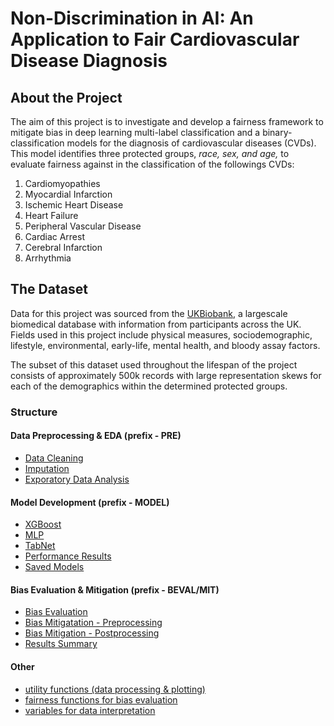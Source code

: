 # Non-Discrimination in AI: An Application to Fair Cardiovascular Disease Diagnosis


## About the Project

The aim of this project is to investigate and develop a fairness framework to mitigate bias in deep learning multi-label classification and a binary-classification models for the diagnosis of cardiovascular diseases (CVDs). This model identifies three protected groups, *race, sex, and age,* to evaluate fairness against in the classification of the followings CVDs:

  1. Cardiomyopathies
  2. Myocardial Infarction
  3. Ischemic Heart Disease
  4. Heart Failure
  5. Peripheral Vascular Disease
  6. Cardiac Arrest
  7. Cerebral Infarction
  8. Arrhythmia

## The Dataset

Data for this project was sourced from the [UKBiobank](https://www.ukbiobank.ac.uk/), a largescale biomedical database with information from participants across the UK. Fields used in this project include physical measures, sociodemographic, lifestyle, environmental, early-life, mental health, and bloody assay factors.

The subset of this dataset used throughout the lifespan of the project consists of approximately 500k records with large representation skews for each of the demographics within the determined protected groups.

### Structure

#### Data Preprocessing & EDA (prefix - PRE)
* [Data Cleaning](https://github.com/analiseb/UB-Masters-Thesis/blob/main/PRE-data-preprocessing-alternative.ipynb)
* [Imputation](https://github.com/analiseb/UB-Masters-Thesis/blob/main/PRE_normalization_imputation-alternative.ipynb)
* [Exporatory Data Analysis](https://github.com/analiseb/UB-Masters-Thesis/blob/main/PRE_eda.ipynb)

#### Model Development (prefix - MODEL)

* [XGBoost](https://github.com/analiseb/UB-Masters-Thesis/blob/main/MODEL_Baseline_XGBoost-alternative.ipynb)
* [MLP](https://github.com/analiseb/UB-Masters-Thesis/blob/main/MODEL_mlp-alternative.ipynb)
* [TabNet](https://github.com/analiseb/UB-Masters-Thesis/blob/main/MODEL_tabnet_pytorch-alternative.ipynb)
* [Performance Results](https://github.com/analiseb/UB-Masters-Thesis/blob/main/MODEL_performance_thresholds.ipynb)
* [Saved Models](https://github.com/analiseb/UB-Masters-Thesis/tree/main/saved_models)

#### Bias Evaluation & Mitigation (prefix - BEVAL/MIT)

* [Bias Evaluation](https://github.com/analiseb/UB-Masters-Thesis/blob/main/BEVAL_bias_analysis-alternative.ipynb)
* [Bias Mitigatation - Preprocessing](https://github.com/analiseb/UB-Masters-Thesis/blob/main/MIT_preprocessing_mitigation--XGBoost_methods.ipynb)
* [Bias Mitigation - Postprocessing](https://github.com/analiseb/UB-Masters-Thesis/blob/main/MIT_postprocessing_mitigation--DL_methods_recovered.ipynb)
* [Results Summary](https://github.com/analiseb/UB-Masters-Thesis/blob/main/RESULTS%20.ipynb)

#### Other
* [utility functions (data processing & plotting)](https://github.com/analiseb/UB-Masters-Thesis/blob/main/utilities.py)
* [fairness functions for bias evaluation ](https://github.com/analiseb/UB-Masters-Thesis/blob/main/fairness_helpers.py)
* [variables for data interpretation](https://github.com/analiseb/UB-Masters-Thesis/blob/main/global_variables.py)
